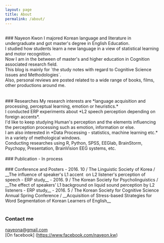 ```yaml
---
layout: page
title: About
permalink: /about/
---
```


<br>
### Nayeon Kwon
  I majored Korean language and literature in undergraduate and got master's degree in English Education.<br>
I studied how students learn a new language in a view of statistical learning and motor recognition.<br>
Now I am in the between of master's and higher education in Cognition associated research field.<br>
This blog is mainly for `the study notes with regard to Cognitive Science issues and Methodologies`.<br>
Also, personal reviews are posted related to a wide range of books, films, other productions around me.<br>
<br>
<br>
### Researches
My research interests are *language acquisition and processing, perceptual learning, emotion or heuristics.*<br>
I conducted ERP experiments about *L2 speech perception depending on foreign accents*.<br>
I'd like to keep studying Human's perception and the elements influencing the perception processing such as emotion, information or else.<br>   
I am also interested in *Data Processing - statistics, machine learning etc.* in a variety of methological windows.<br>
Conducting researches using R, Python, SPSS, EEGlab, BrainStorm, Psychopy, Presentation, BrainVision EEG systems, etc. 
<br>
<br>
### Publication
- In process 
<br>
<br>
### Conference and Posters
- 2016. 10 / The Linguistic Society of Korea / __The influence of speaker's L1 accent  on L2 listener's perception of speech - ERP study__
- 2016. 9 / The Korean Society for Psycholinguistics / __The effect of speakers’ L1 background on liquid sound perception by L2 listeners - ERP study__
- 2016. 5 / The Korean Society for Cognitive Science Annual Spring Conference / __Acquisition of Stress-based Strategies for Word Segmentation of Korean Learners of English__
<br>
<br>

### Contact me

[nayeona@gmail.com](mailto:nayeona@gmail.com)<br>
[On facebook] (https://www.facebook.com/nayeon.kw)
